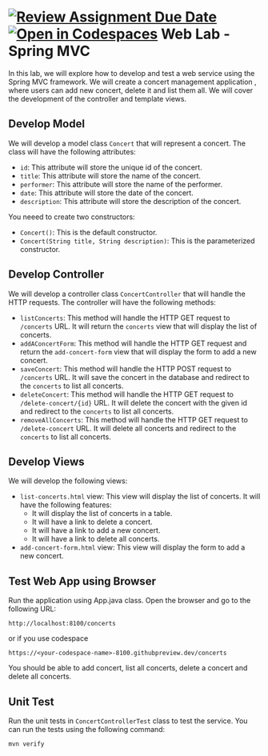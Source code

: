 [![Review Assignment Due Date](https://classroom.github.com/assets/deadline-readme-button-22041afd0340ce965d47ae6ef1cefeee28c7c493a6346c4f15d667ab976d596c.svg)](https://classroom.github.com/a/UfrgcffG)
[![Open in Codespaces](https://classroom.github.com/assets/launch-codespace-2972f46106e565e64193e422d61a12cf1da4916b45550586e14ef0a7c637dd04.svg)](https://classroom.github.com/open-in-codespaces?assignment_repo_id=20149448)
 Web Lab - Spring MVC
 ====================
In this lab, we will explore how to develop and test a web service using the Spring MVC framework. We will create a concert management application , where users can add new concert, delete it and list them all. We will cover the development of the controller and template views.

## Develop Model
We will develop a model class `Concert` that will represent a concert. The class will have the following attributes:
* `id`: This attribute will store the unique id of the concert.
* `title`: This attribute will store the name of the concert.
* `performer`: This attribute will store the name of the performer.
* `date`: This attribute will store the date of the concert.
* `description`: This attribute will store the description of the concert.

You neeed to create two constructors:
* `Concert()`: This is the default constructor.
* `Concert(String title, String description)`: This is the parameterized constructor.

## Develop Controller
We will develop a controller class `ConcertController` that will handle the HTTP requests. The controller will have the following methods:
* `listConcerts`: This method will handle the HTTP GET request to `/concerts` URL. It will return the `concerts` view that will display the list of concerts.
* `addAConcertForm`: This method will handle the HTTP GET request and return the `add-concert-form` view that will display the form to add a new concert.
* `saveConcert`: This method will handle the HTTP POST request to `/concerts` URL. It will save the concert in the database and redirect to the `concerts` to list all concerts.
* `deleteConcert`: This method will handle the HTTP GET request to `/delete-concert/{id}` URL. It will delete the concert with the given id and redirect to the `concerts` to list all concerts.
* `removeAllConcerts`: This method will handle the HTTP GET request to `/delete-concert` URL. It will delete all concerts and redirect to the `concerts` to list all concerts.

## Develop Views
We will develop the following views:
* `list-concerts.html` view: This view will display the list of concerts. It will have the following features:
  * It will display the list of concerts in a table.
  * It will have a link to delete a concert.
  * It will have a link to add a new concert.
  * It will have a link to delete all concerts.
* `add-concert-form.html` view: This view will display the form to add a new concert. 

## Test Web App using Browser
Run the application using App.java class. Open the browser and go to the following URL:
```
http://localhost:8100/concerts
```
or if you use codespace
```
https://<your-codespace-name>-8100.githubpreview.dev/concerts
```
You should be able to add concert, list all concerts, delete a concert and delete all concerts.

## Unit Test
Run the unit tests in `ConcertControllerTest` class to test the service. You can run the tests using the following command:
```
mvn verify
```
